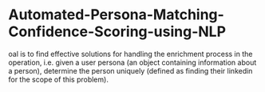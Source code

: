 # Automated-Persona-Matching-Confidence-Scoring-using-NLP
oal is to find effective solutions for handling the enrichment process in the operation, i.e. given a user persona (an object containing information about a person), determine the person uniquely (defined as finding their linkedin for the scope of this problem).
